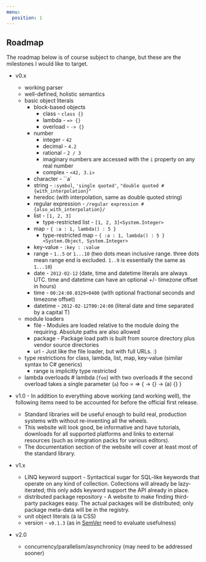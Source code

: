 ```yaml
---
menu:
  position: 1
---
```


## Roadmap

The roadmap below is of course subject to change, but these are the milestones I would like to target.

* v0.x
  * working parser
  * well-defined, holistic semantics
  * basic object literals
    * block-based objects
      * class - `class {}`
      * lambda - `=> {}`
      * overload - `-> {}`
    * number
      * integer - `42`
      * decimal - `4.2`
      * rational - `2 / 3`
      * imaginary numbers are accessed with the `i` property on any real number
      * complex - `<42, 3.i>`
    * character - ``a`
    * string - `:symbol`, `'single quoted'`, `"double quoted #{with_interpolation}"`
    * heredoc (with interpolation, same as double quoted string)
    * regular expression - `/regular expression #{also_with_interpolation}/`
    * list - `[1, 2, 3]`
      * type-restricted list - `[1, 2, 3]<System.Integer>`
    * map - `{ :a : 1, lambda() : 5 }`
      * type-restricted map - `{ :a : 1, lambda() : 5 }<System.Object, System.Integer>`
    * key-value - `:key : :value`
    * range - `1..5` or `1...10` (two dots mean inclusive range. three dots mean range end is excluded. `1..9` is essentially the same as `1...10`)
    * date - `2012-02-12` (date, time and datetime literals are always UTC. time and datetime can have an optional +/- timezone offset in hours)
    * time - `00:24:00.0329+0400` (with optional fractional seconds and timezone offset)
    * datetime - `2012-02-12T00:24:00` (literal date and time separated by a capital T)
  * module loaders
    * file - Modules are loaded relative to the module doing the requiring. Absolute paths are also allowed
    * package - Package load path is built from source directory plus vendor source directories
    * url - Just like the file loader, but with full URLs. :)
  * type restrictions for class, lambda, list, map, key-value (similar syntax to C# generics)
    * range is implicitly type restricted
  * lambda overloads
        # lambda (`foo`) with two overloads
        #   the second overload takes a single parameter (`a`)
        foo = => {
        	-> {}
        	-> (a) {}
        }

* v1.0 - In addition to everything above working (and working well), the following items need to be accounted for before the official first release.
  * Standard libraries will be useful enough to build real, production systems with without re-inventing all the wheels.
  * This website will look good, be informative and have tutorials, downloads for all supported platforms and links to external resources (such as integration packs for various editors).
  * The documentation section of the website will cover at least most of the standard library.

* v1.x
  * LINQ keyword support - Syntactical sugar for SQL-like keywords that operate on any kind of collection. Collections will already be lazy-iterated; this only adds keyword support the API already in place.
  * distributed package repository - A website to make finding third-party packages easy. The actual packages will be distributed; only package meta-data will be in the registry.
  * unit object literals (à la CSS)
  * version - `v0.1.3` (as in [SemVer](http://semver.org/) need to evaluate usefulness)

* v2.0
  * concurrency/parallelism/asynchronicy (may need to be addressed sooner)
